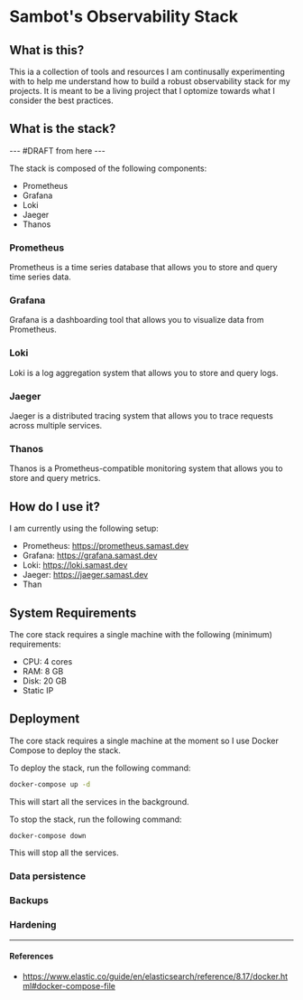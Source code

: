 # Sambot's Observability Stack

## What is this?

This ia a collection of tools and resources I am continusally experimenting with to help me understand how to build a robust observability stack for my projects.
It is meant to be a living project that I optomize towards what I consider the best practices.

## What is the stack?

--- #DRAFT from here ---

The stack is composed of the following components:

- Prometheus
- Grafana
- Loki
- Jaeger
- Thanos

### Prometheus

Prometheus is a time series database that allows you to store and query time series data.

### Grafana

Grafana is a dashboarding tool that allows you to visualize data from Prometheus.

### Loki

Loki is a log aggregation system that allows you to store and query logs.

### Jaeger

Jaeger is a distributed tracing system that allows you to trace requests across multiple services.

### Thanos

Thanos is a Prometheus-compatible monitoring system that allows you to store and query metrics.

## How do I use it?

I am currently using the following setup:

- Prometheus: https://prometheus.samast.dev
- Grafana: https://grafana.samast.dev
- Loki: https://loki.samast.dev
- Jaeger: https://jaeger.samast.dev
- Than


## System Requirements

The core stack requires a single machine with the following (minimum) requirements:

- CPU: 4 cores
- RAM: 8 GB
- Disk: 20 GB
- Static IP

## Deployment

The core stack requires a single machine at the moment so I use Docker Compose to deploy the stack.

To deploy the stack, run the following command:

```bash
docker-compose up -d
```

This will start all the services in the background.

To stop the stack, run the following command:

```bash
docker-compose down
```

This will stop all the services.

### Data persistence

### Backups

### Hardening







---

#### References
- https://www.elastic.co/guide/en/elasticsearch/reference/8.17/docker.html#docker-compose-file
